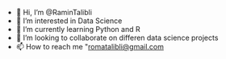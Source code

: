 - 👋 Hi, I’m @RaminTalibli
- 👀 I’m interested in Data Science
- 🌱 I’m currently learning Python and R
- 💞️ I’m looking to collaborate on differen data science projects
- 📫 How to reach me "romatalibli@gmail.com

<!---
RaminTalibli/RaminTalibli is a ✨ special ✨ repository because its `README.md` (this file) appears on your GitHub profile.
You can click the Preview link to take a look at your changes.
--->
